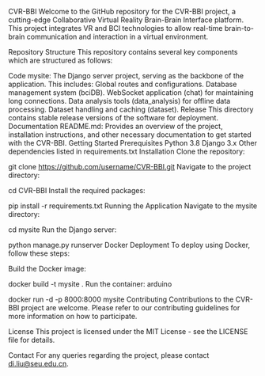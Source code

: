CVR-BBI
Welcome to the GitHub repository for the CVR-BBI project, a cutting-edge Collaborative Virtual Reality Brain-Brain Interface platform. This project integrates VR and BCI technologies to allow real-time brain-to-brain communication and interaction in a virtual environment.

Repository Structure
This repository contains several key components which are structured as follows:

Code
mysite: The Django server project, serving as the backbone of the application. This includes:
Global routes and configurations.
Database management system (bciDB).
WebSocket application (chat) for maintaining long connections.
Data analysis tools (data_analysis) for offline data processing.
Dataset handling and caching (dataset).
Release
This directory contains stable release versions of the software for deployment.
Documentation
README.md: Provides an overview of the project, installation instructions, and other necessary documentation to get started with the CVR-BBI.
Getting Started
Prerequisites
Python 3.8
Django 3.x
Other dependencies listed in requirements.txt
Installation
Clone the repository:


git clone https://github.com/username/CVR-BBI.git
Navigate to the project directory:


cd CVR-BBI
Install the required packages:

pip install -r requirements.txt
Running the Application
Navigate to the mysite directory:


cd mysite
Run the Django server:

python manage.py runserver
Docker Deployment
To deploy using Docker, follow these steps:

Build the Docker image:

docker build -t mysite .
Run the container:
arduino

docker run -d -p 8000:8000 mysite
Contributing
Contributions to the CVR-BBI project are welcome. Please refer to our contributing guidelines for more information on how to participate.

License
This project is licensed under the MIT License - see the LICENSE file for details.

Contact
For any queries regarding the project, please contact di.liu@seu.edu.cn.